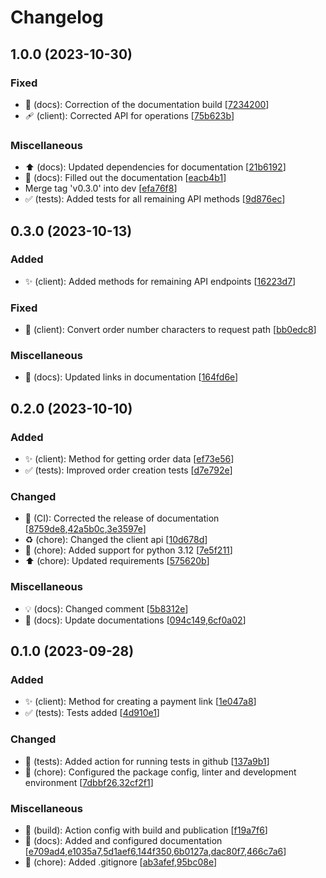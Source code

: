 # Changelog

<a name="1.0.0"></a>
## 1.0.0 (2023-10-30)

### Fixed

- 🐛 (docs): Correction of the documentation build [[7234200](https://github.com/dd/dd_yandex_pay/commit/72342008f61c3ad4938e8005e89948ae7a23b9f6)]
- 🩹 (client): Corrected API for operations [[75b623b](https://github.com/dd/dd_yandex_pay/commit/75b623bde45c0785ad2acebdeb326674e52062a4)]

### Miscellaneous

- ⬆️ (docs): Updated dependencies for documentation [[21b6192](https://github.com/dd/dd_yandex_pay/commit/21b6192be1ce894d4a50f2aef2426ea7ee279d16)]
- 📝 (docs): Filled out the documentation [[eacb4b1](https://github.com/dd/dd_yandex_pay/commit/eacb4b1a5ef624d7a22a3de0e2fc4ca25fb43e73)]
-  Merge tag &#x27;v0.3.0&#x27; into dev [[efa76f8](https://github.com/dd/dd_yandex_pay/commit/efa76f8d00b0337d0fa067b80421678221f72f0f)]
- ✅ (tests): Added tests for all remaining API methods [[9d876ec](https://github.com/dd/dd_yandex_pay/commit/9d876ec6279dda3a8657b1a795a8138cc16b10a5)]


<a name="0.3.0"></a>
## 0.3.0 (2023-10-13)

### Added

- ✨ (client): Added methods for remaining API endpoints [[16223d7](https://github.com/dd/dd_yandex_pay/commit/16223d757dd05d4fd166deb7269eac813588dc11)]

### Fixed

- 🐛 (client): Convert order number characters to request path [[bb0edc8](https://github.com/dd/dd_yandex_pay/commit/bb0edc88c33bf72c0c848d4bdab278af6472e1d6)]

### Miscellaneous

- 📝 (docs): Updated links in documentation [[164fd6e](https://github.com/dd/dd_yandex_pay/commit/164fd6e847e210cc4d8391fc320a7ac001385cab)]


<a name="0.2.0"></a>
## 0.2.0 (2023-10-10)

### Added

- ✨ (client): Method for getting order data [[ef73e56](https://github.com/dd/dd_yandex_pay/commit/ef73e56e3ba23c84fdbcd5692951d1778ee36a43)]
- ✅ (tests): Improved order creation tests [[d7e792e](https://github.com/dd/dd_yandex_pay/commit/d7e792e9199db9337ca1311f771f497ecb65bd3e)]

### Changed

- 🔧 (CI): Corrected the release of documentation [[8759de8](https://github.com/dd/dd_yandex_pay/commit/8759de87bac6a1fdee170d7288462648dcdce4b4),[42a5b0c](https://github.com/dd/dd_yandex_pay/commit/42a5b0c658694afd26e13b02a7fdf8d4748cdf7b),[3e3597e](https://github.com/dd/dd_yandex_pay/commit/3e3597e38fcf213fe6ff37da245f738bb0b9cfe3)]
- ♻️ (chore): Changed the client api [[10d678d](https://github.com/dd/dd_yandex_pay/commit/10d678d8b97e9829c0647be7fd494203a6330329)]
- 🔧 (chore): Added support for python 3.12 [[7e5f211](https://github.com/dd/dd_yandex_pay/commit/7e5f21117469dc9212bfd8e7e39fff681543b1ee)]
- ⬆️ (chore): Updated requirements [[575620b](https://github.com/dd/dd_yandex_pay/commit/575620bb086596098a0a961d8a211d0698f5bc78)]

### Miscellaneous

- 💡 (docs): Changed comment [[5b8312e](https://github.com/dd/dd_yandex_pay/commit/5b8312e4602d356b44c6a4673b4923a9a69e6545)]
- 📝 (docs): Update documentations [[094c149](https://github.com/dd/dd_yandex_pay/commit/094c14904ca2d8acfc0ef8d23776c66a5e3f3e45),[6cf0a02](https://github.com/dd/dd_yandex_pay/commit/6cf0a0275146ae1d047f8c495189cc9323d64619)]


<a name="0.1.0"></a>
## 0.1.0 (2023-09-28)

### Added

- ✨ (client): Method for creating a payment link [[1e047a8](https://github.com/dd/dd_yandex_pay/commit/1e047a8272953f038928e24c3cb2b9226b077268)]
- ✅ (tests): Tests added [[4d910e1](https://github.com/dd/dd_yandex_pay/commit/4d910e1eb825cb149e01bbcf496a7d80cc46999c)]

### Changed

- 🔧 (tests): Added action for running tests in github [[137a9b1](https://github.com/dd/dd_yandex_pay/commit/137a9b1b94afe1659ef8bd8ac35e3c164b0f85ea)]
- 🔧 (chore): Configured the package config, linter and development environment [[7dbbf26](https://github.com/dd/dd_yandex_pay/commit/7dbbf2643bee82e64eb2630dea97426c1ee71040),[32cf2f1](https://github.com/dd/dd_yandex_pay/commit/32cf2f1742176a6696782a88741fc257920f7c51)]

### Miscellaneous

- 🚀 (build): Action config with build and publication [[f19a7f6](https://github.com/dd/dd_yandex_pay/commit/f19a7f61a25b00565eb3ecf77bc5e1273981bf03)]
- 📝 (docs): Added and configured documentation [[e709ad4](https://github.com/dd/dd_yandex_pay/commit/e709ad488de68e290256189b4ce3691c4de605fd),[e1035a7](https://github.com/dd/dd_yandex_pay/commit/e1035a7fc9589ff331f3e04d22d055b1cdde2156),[5d1aef6](https://github.com/dd/dd_yandex_pay/commit/5d1aef6df47f315272afc5471e40dfbc30683409),[144f350](https://github.com/dd/dd_yandex_pay/commit/144f35067a6326e9074e1e7733ad8a6e04c453ce),[6b0127a](https://github.com/dd/dd_yandex_pay/commit/6b0127a91479e0db6b7f54c56424c83ac26b379d),[dac80f7](https://github.com/dd/dd_yandex_pay/commit/dac80f74647167d6191dfe8b8e580ffadc2770b9),[466c7a6](https://github.com/dd/dd_yandex_pay/commit/466c7a654e96eb7f713283ea7d775eaf33d38011)]
- 🙈 (chore): Added .gitignore [[ab3afef](https://github.com/dd/dd_yandex_pay/commit/ab3afefadbe2f5a1d51a743d070798b841f77b0b),[95bc08e](https://github.com/dd/dd_yandex_pay/commit/95bc08eb4d5919fbc3d47102eb3f1cd44e2db9c3)]
